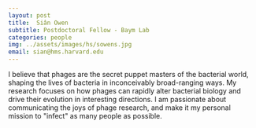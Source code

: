 ```yaml
---
layout: post
title:  Siân Owen
subtitle: Postdoctoral Fellow - Baym Lab
categories: people
img: ../assets/images/hs/sowens.jpg
email: sian@hms.harvard.edu
---
```

I believe that phages are the secret puppet masters of the bacterial world, shaping the lives of bacteria in inconceivably broad-ranging ways. My research focuses on how phages can rapidly alter bacterial biology and drive their evolution in interesting directions. I am passionate about communicating the joys of phage research, and make it my personal mission to "infect" as many people as possible.
